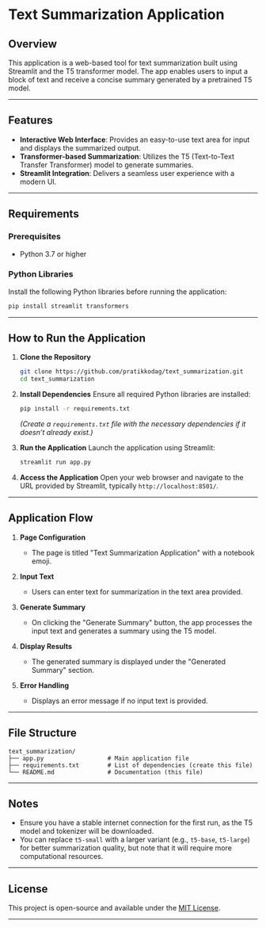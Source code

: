 # Text Summarization Application

## Overview
This application is a web-based tool for text summarization built using Streamlit and the T5 transformer model. The app enables users to input a block of text and receive a concise summary generated by a pretrained T5 model.

---

## Features
- **Interactive Web Interface**: Provides an easy-to-use text area for input and displays the summarized output.
- **Transformer-based Summarization**: Utilizes the T5 (Text-to-Text Transfer Transformer) model to generate summaries.
- **Streamlit Integration**: Delivers a seamless user experience with a modern UI.

---

## Requirements

### Prerequisites
- Python 3.7 or higher

### Python Libraries
Install the following Python libraries before running the application:
```bash
pip install streamlit transformers
```

---

## How to Run the Application

1. **Clone the Repository**
   ```bash
   git clone https://github.com/pratikkodag/text_summarization.git
   cd text_summarization
   ```

2. **Install Dependencies**
   Ensure all required Python libraries are installed:
   ```bash
   pip install -r requirements.txt
   ```
   *(Create a `requirements.txt` file with the necessary dependencies if it doesn’t already exist.)*

3. **Run the Application**
   Launch the application using Streamlit:
   ```bash
   streamlit run app.py
   ```

4. **Access the Application**
   Open your web browser and navigate to the URL provided by Streamlit, typically `http://localhost:8501/`.

---

## Application Flow

1. **Page Configuration**
   - The page is titled "Text Summarization Application" with a notebook emoji.

2. **Input Text**
   - Users can enter text for summarization in the text area provided.

3. **Generate Summary**
   - On clicking the "Generate Summary" button, the app processes the input text and generates a summary using the T5 model.

4. **Display Results**
   - The generated summary is displayed under the "Generated Summary" section.

5. **Error Handling**
   - Displays an error message if no input text is provided.

---

## File Structure
```
text_summarization/
├── app.py                  # Main application file
├── requirements.txt        # List of dependencies (create this file)
└── README.md               # Documentation (this file)
```

---

## Notes
- Ensure you have a stable internet connection for the first run, as the T5 model and tokenizer will be downloaded.
- You can replace `t5-small` with a larger variant (e.g., `t5-base`, `t5-large`) for better summarization quality, but note that it will require more computational resources.

---

## License
This project is open-source and available under the [MIT License](LICENSE).

---



